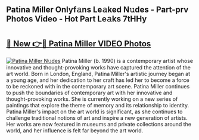 ## Patina Miller Onlyf𝚊ns Le𝚊ked N𝚞des - Part-prv Photos Video - Hot Part Le𝚊ks 7tHHy

# <h2><a href="http://ac47425.deff.icu/?id=Patina+Miller">🔗 New 👉🔴 Patina Miller VIDEO Photos</a></h2>

[![Patina Miller N𝚞des](https://i.imgur.com/rIISA9y.gif)](http://ac47425.deff.icu/?id=Patina+Miller)
Patina Miller (b. 1990) is a contemporary artist whose innovative and thought-provoking works have captured the attention of the art world. Born in London, England, Patina Miller's artistic journey began at a young age, and her dedication to her craft has led her to become a force to be reckoned with in the contemporary art scene. Patina Miller continues to push the boundaries of contemporary art with her innovative and thought-provoking works. She is currently working on a new series of paintings that explore the theme of memory and its relationship to identity. Patina Miller's impact on the art world is significant, as she continues to challenge traditional notions of art and inspire a new generation of artists. Her works are now featured in museums and private collections around the world, and her influence is felt far beyond the art world.
